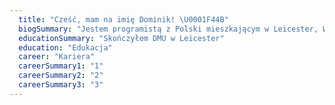 ```yaml
---
  title: "Cześć, mam na imię Dominik! \U0001F44B"
  biogSummary: "Jestem programistą z Polski mieszkającym w Leicester, Wielka Brytania."
  educationSummary: "Skończyłem DMU w Leicester"
  education: "Edukacja"
  career: "Kariera"
  careerSummary1: "1"
  careerSummary2: "2"
  careerSummary3: "3"
---
```

